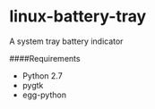 # linux-battery-tray
A system tray battery indicator

####Requirements
- Python 2.7
- pygtk
- egg-python
